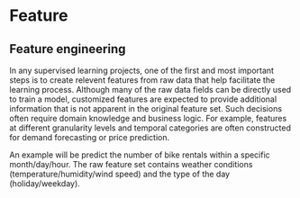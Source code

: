 # Feature

## Feature engineering

In any supervised learning projects, one of the first and most important steps is to create relevent features from raw data that help facilitate the learning process. Although many of the raw data fields can be directly used to train a model, customized features are expected to provide additional information that is not apparent in the original feature set. Such decisions often require domain knowledge and business logic. For example, features at different granularity levels and temporal categories are often constructed for demand forecasting or price prediction. 

An example will be predict the number of bike rentals within a specific month/day/hour. The raw feature set contains weather conditions (temperature/humidity/wind speed) and the type of the day (holiday/weekday). 

